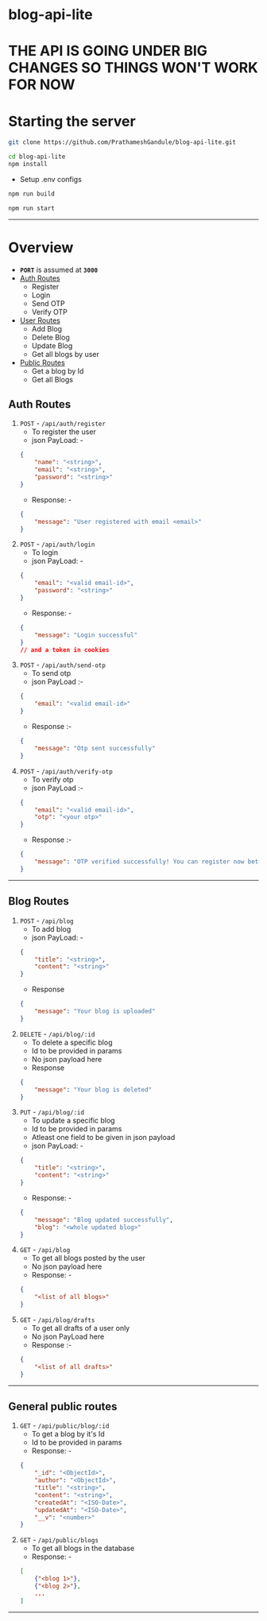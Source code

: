 # blog-api-lite
# THE API IS GOING UNDER BIG CHANGES SO THINGS WON'T WORK FOR NOW

# Starting the server
```bash
git clone https://github.com/PrathameshGandule/blog-api-lite.git
```
```bash
cd blog-api-lite
npm install
```
- Setup .env configs
```bash
npm run build
```
```bash
npm run start
```
***
# Overview
- **`PORT`** is assumed at **`3000`** 
- [Auth Routes](#auth-routes)
	- Register 
	- Login
    - Send OTP
    - Verify OTP
- [User Routes](#blog-routes)
	- Add Blog
	- Delete Blog
	- Update Blog
	- Get all blogs by user
- [Public Routes](#general-public-routes)
	- Get a blog by Id
	- Get all Blogs

## Auth Routes
1. `POST` - `/api/auth/register`
	- To register the user
	- json PayLoad: -
	```json
	{
		"name": "<string>",
		"email": "<string>",
		"password": "<string>"
	}
	```
	- Response: -
	```json
	{
		"message": "User registered with email <email>"
	}
	```
2. `POST` - `/api/auth/login`
	- To login 
	- json PayLoad: -
	```json
	{
		"email": "<valid email-id>",
		"password": "<string>"
	}
	```
	- Response: -
	```json
	{
        "message": "Login successful"
	}
    // and a token in cookies
	```
3. `POST` - `/api/auth/send-otp`
    - To send otp
    - json PayLoad :-
    ```json
    {
        "email": "<valid email-id>"
    }
    ```
    - Response :- 
    ```json
    {
        "message": "Otp sent successfully"
    }
    ```
4. `POST` - `/api/auth/verify-otp`
    - To verify otp
    - json PayLoad :- 
    ```json
    {
        "email": "<valid email-id>",
        "otp": "<your otp>"
    }
    ```
    - Response :- 
    ```json
    {
        "message": "OTP verified successfully! You can register now between 2 minutes."
    }
    ```
***
## Blog Routes
1. `POST` - `/api/blog`
	- To add blog
	- json PayLoad: -
	```json
	{
		"title": "<string>",
		"content": "<string>"
	}
	```
	- Response
	```json
	{
		"message": "Your blog is uploaded"
	}
	```
2. `DELETE` - `/api/blog/:id`
	- To delete a specific blog
	- Id to be provided in params
	- No json payload here
	- Response
	```json
	{
		"message": "Your blog is deleted"
	}
	```
3. `PUT` - `/api/blog/:id`
	- To update a specific blog
	- Id to be provided in params
	- Atleast one field to be given in json payload
	- json PayLoad: -
	```json
	{
		"title": "<string>",
		"content": "<string>"
	}
	```
	- Response: -
	```json
	{
		"message": "Blog updated successfully",
		"blog": "<whole updated blog>"
	}
	```
4. `GET` - `/api/blog`
	- To get all blogs posted by the user
	- No json payload here
	- Response: -
	```json
	{
		"<list of all blogs>"
	}
	```
5. `GET` - `/api/blog/drafts`
    - To get all drafts of a user only
    - No json PayLoad here
    - Response :- 
    ```json
    {
        "<list of all drafts>"
    }
    ```
***
## General public routes
1. `GET` - `/api/public/blog/:id`
	- To get a blog by it's Id
	- Id to be provided in params
	- Response: -
	```json
	{
		"_id": "<ObjectId>",
		"author": "<ObjectId>",
		"title": "<string>",
		"content": "<string>",
		"createdAt": "<ISO-Date>",
		"updatedAt": "<ISO-Date>",
		"__v": "<number>"
	}
	```
2. `GET` - `/api/public/blogs`
	- To get all blogs in the database
	- Response: -
	```json
	[
		{"<blog 1>"},
		{"<blog 2>"},
		...
	]
	```
***
